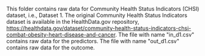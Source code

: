 This folder contains raw data for Community Health Status Indicators (CHSI) dataset, i.e., Dataset 1. The original Community Health Status Indicators dataset is available in the HealthData.gov repository, https://healthdata.gov/dataset/community-health-status-indicators-chsi-combat-obesity-heart-disease-and-cancer. 
The file with name "in_d1.csv" contains raw data for the predictors.
The file with name "out_d1.csv" contains raw data for the outcome.
